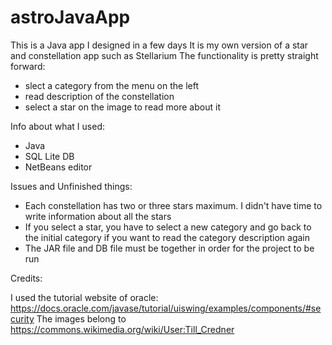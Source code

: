 # astroJavaApp

This is a Java app I designed in a few days
It is my own version of a star and constellation app such as Stellarium
The functionality is pretty straight forward: 
- slect a category from the menu on the left
- read description of the constellation
- select a star on the image to read more about it

Info about what I used:
- Java
- SQL Lite DB
- NetBeans editor

Issues and Unfinished things:

- Each constellation has two or three stars maximum. I didn't have time to write information about all the stars
- If you select a star, you have to select a new category and go back to the initial category if you want to read the category description again
- The JAR file and DB file must be together in order for the project to be run 

Credits:

I used the tutorial website of oracle: https://docs.oracle.com/javase/tutorial/uiswing/examples/components/#security
The images belong to https://commons.wikimedia.org/wiki/User:Till_Credner
